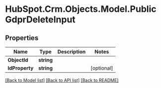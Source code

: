 # HubSpot.Crm.Objects.Model.PublicGdprDeleteInput

## Properties

Name | Type | Description | Notes
------------ | ------------- | ------------- | -------------
**ObjectId** | **string** |  | 
**IdProperty** | **string** |  | [optional] 

[[Back to Model list]](../README.md#documentation-for-models) [[Back to API list]](../README.md#documentation-for-api-endpoints) [[Back to README]](../README.md)

